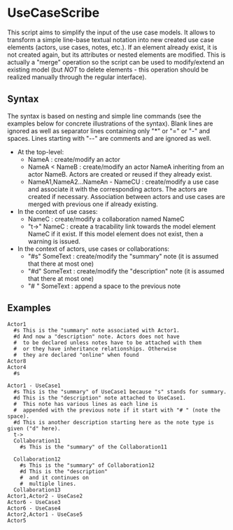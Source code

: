 UseCaseScribe
=============
This script aims to simplify the input of the use case models. It allows to transform a simple line-base textual notation into new created use case elements (actors, use cases, notes, etc.). If an element already exist, it is not created again, but its attributes or nested elements are modified. This is actually a "merge" operation so the script can be used to modify/extend an existing model (but *NOT* to delete elements - this operation should be realized manually through the regular interface). 

Syntax
------
The syntax is based on nesting and simple line commands (see the examples below for concrete illustrations of the syntax). Blank lines are ignored as well as separator lines containing only "*" or "=" or "-" and spaces. Lines starting with "--" are comments and are ignored as well.

* At the top-level:
  * NameA : create/modify an actor
  * NameA \< NameB : create/modify an actor NameA inheriting from an actor NameB. Actors are created or reused if they already exist.
  * NameA1,NameA2...NameAn - NameCU : create/modify a use case and associate it with the corresponding actors. The actors are created if necessary. Association between actors and use cases are merged with previous one if already existing.
* In the context of use cases:
  * NameC : create/modify a collaboration named NameC
  * "t->" NameC : create a tracability link towards the model element NameC if it exist. If this model element does not exist, then a warning is issued.
* In the context of actors, use cases or collaborations:
  * "#s" SomeText : create/modify the "summary" note (it is assumed that there at most one)
  * "#d" SomeText : create/modify the "description" note (it is assumed that there at most one)
  * "# " SomeText : append a space to the previous note

Examples
--------

    Actor1
      #s This is the "summary" note associated with Actor1.
      #d And now a "description" note. Actors does not have
      #  to be declared unless notes have to be attached with them
      #  or they have inheritance relationships. Otherwise
      #  they are declared "online" when found
    Actor8  
    Actor4
      #s
     
    Actor1 - UseCase1
      #s This is the "summary" of UseCase1 because "s" stands for summary.
      #d This is the "description" note attached to UseCase1.
      #  This note has various lines as each line is
      #  appended with the previous note if it start with "# " (note the space).
      #d This is another description starting here as the note type is given ("d" here).
      t->
      Collaboration11
        #s This is the "summary" of the Collaboration11
        
      Collaboration12
        #s This is the "summary" of Collaboration12
        #d This is the "description" 
        #  and it continues on
        #  multiple lines.
      Collaboration13
    Actor1,Actor2 - UseCase2
    Actor6 - UseCase3
    Actor6 - UseCase4
    Actor2,Actor1 - UseCase5    
    Actor5
